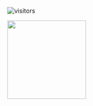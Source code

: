 ![visitors](https://visitor-badge.glitch.me/badge?page_id=page.id)

<img height="180em" src="https://github-readme-stats.vercel.app/api?username=sohnnick&show_icons=true&hide_border=true&&count_private=true&include_all_commits=true" />

<!-- [![Nick's GitHub stats](https://github-readme-stats.vercel.app/api?username=sohnnick)](https://github.com/anuraghazra/github-readme-stats) -->
